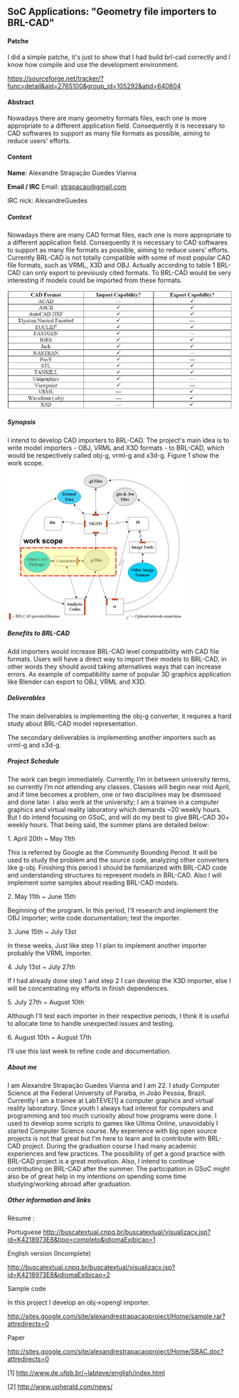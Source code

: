 ## SoC Applications: "Geometry file importers to BRL-CAD"

#### Patche

I did a simple patche, it's just to show that I had build brl-cad
correctly and I know how compile and use the development environment.

<https://sourceforge.net/tracker/?func=detail&aid=2765100&group_id=105292&atid=640804>

#### Abstract

Nowadays there are many geometry formats files, each one is more
appropriate to a different application field. Consequently it is
necessary to CAD softwares to support as many file formats as possible,
aiming to reduce users' efforts.

#### Content

**Name**: Alexandre Strapação Guedes Vianna

**Email / IRC** Email: strapacao@gmail.com

IRC nick: AlexandreGuedes

##### **Context**

Nowadays there are many CAD format files, each one is more appropriate
to a different application field. Consequently it is necessary to CAD
softwares to support as many file formats as possible, aiming to reduce
users' efforts. Currently BRL-CAD is not totally compatible with some of
most popular CAD file formats, such as VRML, X3D and OBJ. Actually
according to table 1 BRL-CAD can only export to previously cited
formats. To BRL-CAD would be very interesting if models could be
imported from these formats.

![](img/ConverterTable.jpg)

##### **Synopsis**

I intend to develop CAD importers to BRL-CAD. The project's main idea is
to write model importers - OBJ, VRML and X3D formats - to BRL-CAD, which
would be respectively called obj-g, vrml-g and x3d-g. Figure 1 show the
work scope.

![](img/WorkScope.jpg)

##### **Benefits to BRL-CAD**

Add importers would increase BRL-CAD level compatibility with CAD file
formats. Users will have a direct way to import their models to BRL-CAD,
in other words they should avoid taking alternatives ways that can
increase errors. As example of compatibility same of popular 3D graphics
application like Blender can export to OBJ, VRML and X3D.

##### **Deliverables**

The main deliverables is implementing the obj-g converter, it requires a
hard study about BRL-CAD model representation.

The secondary deliverables is implementing another importers such as
vrml-g and x3d-g.

##### **Project Schedule**

The work can begin immediately. Currently, I’m in between university
terms, so currently I’m not attending any classes. Classes will begin
near mid April, and if time becomes a problem, one or two disciplines
may be dismissed and done later. I also work at the university; I am a
trainee in a computer graphics and virtual reality laboratory which
demands \~20 weekly hours. But I do intend focusing on GSoC, and will do
my best to give BRL-CAD 30+ weekly hours. That being said, the summer
plans are detailed below:

1\. April 20th \~ May 11th

This is referred by Google as the Community Bounding Period. It will be
used to study the problem and the source code, analyzing other
converters like g-obj. Finishing this period I should be familiarized
with BRL-CAD code and understanding structures to represent models in
BRL-CAD. Also I will implement some samples about reading BRL-CAD
models.

2\. May 11th \~ June 15th

Beginning of the program. In this period, I'll research and implement
the OBJ importer; write code documentation; test the importer.

3\. June 15th \~ July 13st

In these weeks, Just like step 1 I plan to implement another importer
probably the VRML importer.

4\. July 13st \~ July 27th

If I had already done step 1 and step 2 I can develop the X3D importer,
else I will be concentrating my efforts in finish dependences.

5\. July 27th \~ August 10th

Although I'll test each importer in their respective periods, I think it
is useful to allocate time to handle unexpected issues and testing.

6\. August 10th \~ August 17th

I’ll use this last week to refine code and documentation.

##### **About me**

I am Alexandre Strapação Guedes Vianna and I am 22. I study Computer
Science at the Federal University of Paraiba, in João Pessoa, Brazil.
Currently I am a trainee at LabTEVE\[1\] a computer graphics and virtual
reality laboratory. Since youth I always had interest for computers and
programming and too much curiosity about how programs were done. I used
to develop some scripts to games like Ultima Online, unavoidably I
started Computer Science course. My experience with big open source
projects is not that great but I'm here to learn and to contribute with
BRL-CAD project. During the graduation course I had many academic
experiences and few practices. The possibility of get a good practice
with BRL-CAD project is a great motivation. Also, I intend to continue
contributing on BRL-CAD after the summer. The participation in GSoC
might also be of great help in my intentions on spending some time
studying/working abroad after graduation.

##### **Other information and links**

Résumé :

Portuguese
<http://buscatextual.cnpq.br/buscatextual/visualizacv.jsp?id=K4218973E8&tipo=completo&idiomaExibicao=1>

English version (Incomplete)

<http://buscatextual.cnpq.br/buscatextual/visualizacv.jsp?id=K4218973E8&idiomaExibicao=2>

Sample code

In this project I develop an obj-&gt;opengl importer.

<http://sites.google.com/site/alexandrestrapacaoproject/Home/sample.rar?attredirects=0>

Paper

<http://sites.google.com/site/alexandrestrapacaoproject/Home/SBAC.doc?attredirects=0>

\[1\] <http://www.de.ufpb.br/~labteve/english/index.html>

\[2\] <http://www.uoherald.com/news/>
